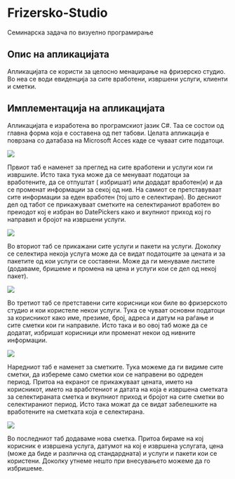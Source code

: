 Frizersko-Studio
================


Семинарска задача по визуелно програмирање


Опис на апликацијата
----------------------------------------
  Апликацијата се користи за целосно менаџирање на фризерско студио. Во неа се води евиденција за 
сите вработени, извршени услуги, клиенти и сметки.

Имплементација на апликацијата
----------------------------------------
  Апликацијата е изработена во програмскиот јазик C#. Таа се состои од главна форма која е составена од пет табови.
Целата апликација е поврзана со датабаза на Microsoft Acces каде се чуваат сите податоци. 

  <img src="http://img402.imageshack.us/img402/9259/capturewln.png"/>

  Првиот таб е наменет за преглед на сите вработени и услуги кои ги извршиле. Исто така тука може да се менуваат податоци
  за вработените, да се отпуштат ( избришат) или додадат вработен(и) и да се променат информации за секој од нив. На самиот
  се претставуваат сите информации за еден вработен (тој што е селектиран). Во десниот дел од табот се прикажуваат сметките
  на селектираниот вработен во преиодот кој е избран во DatePickers како и вкупниот приход кој го направил и бројот на 
  извршени услуги.
  
  <img src="http://img195.imageshack.us/img195/4262/capture1ta.png"/>
  
  Во вториот таб се прикажани сите услуги и пакети на услуги. Доколку се селектира некоја услуга може да се видат податоците 
  за цената и за пакетите од кои услуги се составени. Може да ги менуваме листите (додаваме, бришеме и промена на цена и услуги
  кои се дел од некој пакет).
  
  <img src="http://img703.imageshack.us/img703/9978/capture2zi.png"/>
  
  Во третиот таб се претставени сите корисници кои биле во фризерското студио и кои користеле некои услуги. Тука се чуваат
  основни податоци за корисникот како име, презиме, број, адреса и датум на раѓање и сите сметки кои ги направиле. Исто така и
  во овој таб може да се додатат, избришат корисници или променат некои од нивните информации.
  
  <img src="http://img842.imageshack.us/img842/1839/capture3td.png"/>
  
  Наредниот таб е наменет за сметките. Тука можеме да ги видиме сите сметки, да избереме само сметки кои се направени во одреден
  период. Притоа на екранот се прикажуваат цената, името на корисникот, името на вработениот и датата на која е извршена сметката 
  за селектираната сметка и вкупниот приход и бројот на сите сметки во селектираниот период. Исто така можат да се видат 
  забелешките на вработените на сметката која е селектирана.
  
  <img src="http://img547.imageshack.us/img547/5493/capture4xg.png"/>
  
  Во последниот таб додаваме нова сметка. Притоа бираме на кој корисник е извршена услуга, датумот на кој е извршена услугата,
  цена (може да биде и различна од стандардната) и услуги и пакети кои се користени. Доколку утнеме нешто при внесувањето можеме
  да го избришеме.
